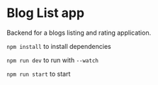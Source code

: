 # Blog List app
Backend for a blogs listing and rating application.

`npm install` to install dependencies

`npm run dev` to run with `--watch`

`npm run start` to start
